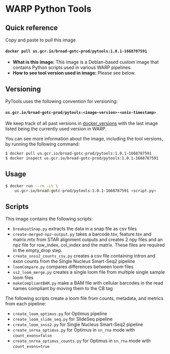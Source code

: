 # WARP Python Tools

## Quick reference

Copy and paste to pull this image

#### `docker pull us.gcr.io/broad-gotc-prod/pytools:1.0.1-1668787591`

- __What is this image:__ This image is a Debian-based custom image that contains Python scripts used in various WARP pipelines.
- __How to see tool version used in image:__ Please see below.

## Versioning

PyTools uses the following convention for versioning:

#### `us.gcr.io/broad-gotc-prod/pytools:<image-version>-<unix-timestamp>`


We keep track of all past versions in [docker_versions](docker_versions.tsv) with the last image listed being the currently used version in WARP.

You can see more information about the image, including the tool versions, by running the following command:

```bash
$ docker pull us.gcr.io/broad-gotc-prod/pytools:1.0.1-1668787591
$ docker inspect us.gcr.io/broad-gotc-prod/pytools:1.0.1-1668787591
```

## Usage

```bash
$ docker run --rm -it \
    us.gcr.io/broad-gotc-prod/pytools:1.0.1-1668787591 <script.py>
```

## Scripts

This image contains the following scripts:

* `breakoutSnap.py` extracts the data in a snap file as csv files
* `create-merged-npz-output.py` takes a barcode.tsv, feature.tsv and matrix.mtx from STAR alignment outputs and creates 2 npy files and an npz file for row_index, col_index and the matrix. These files are required in the empty_drop step.
* `create_snss2_counts_csv.py` creates a csv file containing intron and exon counts from the Single Nucleus Smart-Seq2 pipeline
* `loomCompare.py` compares differences between loom files
* `ss2_loom_merge.py` creates a single loom file from multiple single sample loom files
* `makeCompliantBAM.py` make a BAM file with cellular barcodes in the read names compliant by moving them to the CB tag

The following scripts create a loom file from counts, metadata, and metrics from each pipeline:
* `create_loom_optimus.py` for Optimus pipeline
* `create_loom_slide_seq.py` for SlideSeq pipeline
* `create_loom_snss2.py` for Single Nucleus Smart-Seq2 pipeline
* `create_snrna_optimus.py` for Optimus in `sn_rna` mode with `count_exons=false`
* `create_snrna_optimus_counts.py` for Optimus in `sn_rna` mode with `count_exons=true`

